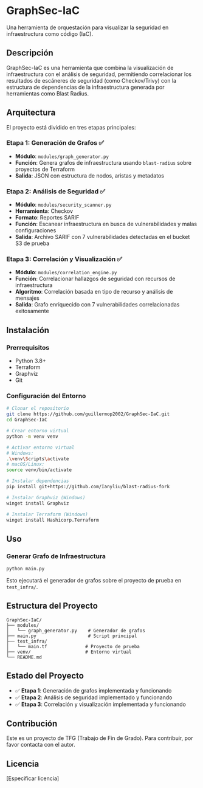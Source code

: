 # GraphSec-IaC

Una herramienta de orquestación para visualizar la seguridad en infraestructura como código (IaC).

## Descripción

GraphSec-IaC es una herramienta que combina la visualización de infraestructura con el análisis de seguridad, permitiendo correlacionar los resultados de escáneres de seguridad (como Checkov/Trivy) con la estructura de dependencias de la infraestructura generada por herramientas como Blast Radius.

## Arquitectura

El proyecto está dividido en tres etapas principales:

### Etapa 1: Generación de Grafos ✅
- **Módulo**: `modules/graph_generator.py`
- **Función**: Genera grafos de infraestructura usando `blast-radius` sobre proyectos de Terraform
- **Salida**: JSON con estructura de nodos, aristas y metadatos

### Etapa 2: Análisis de Seguridad ✅
- **Módulo**: `modules/security_scanner.py`
- **Herramienta**: Checkov
- **Formato**: Reportes SARIF
- **Función**: Escanear infraestructura en busca de vulnerabilidades y malas configuraciones
- **Salida**: Archivo SARIF con 7 vulnerabilidades detectadas en el bucket S3 de prueba

### Etapa 3: Correlación y Visualización ✅
- **Módulo**: `modules/correlation_engine.py`
- **Función**: Correlacionar hallazgos de seguridad con recursos de infraestructura
- **Algoritmo**: Correlación basada en tipo de recurso y análisis de mensajes
- **Salida**: Grafo enriquecido con 7 vulnerabilidades correlacionadas exitosamente

## Instalación

### Prerrequisitos

- Python 3.8+
- Terraform
- Graphviz
- Git

### Configuración del Entorno

```bash
# Clonar el repositorio
git clone https://github.com/guillermop2002/GraphSec-IaC.git
cd GraphSec-IaC

# Crear entorno virtual
python -m venv venv

# Activar entorno virtual
# Windows:
.\venv\Scripts\activate
# macOS/Linux:
source venv/bin/activate

# Instalar dependencias
pip install git+https://github.com/Ianyliu/blast-radius-fork

# Instalar Graphviz (Windows)
winget install Graphviz

# Instalar Terraform (Windows)
winget install Hashicorp.Terraform
```

## Uso

### Generar Grafo de Infraestructura

```bash
python main.py
```

Esto ejecutará el generador de grafos sobre el proyecto de prueba en `test_infra/`.

## Estructura del Proyecto

```
GraphSec-IaC/
├── modules/
│   └── graph_generator.py    # Generador de grafos
├── main.py                   # Script principal
├── test_infra/
│   └── main.tf              # Proyecto de prueba
├── venv/                    # Entorno virtual
└── README.md
```

## Estado del Proyecto

- ✅ **Etapa 1**: Generación de grafos implementada y funcionando
- ✅ **Etapa 2**: Análisis de seguridad implementado y funcionando
- ✅ **Etapa 3**: Correlación y visualización implementada y funcionando

## Contribución

Este es un proyecto de TFG (Trabajo de Fin de Grado). Para contribuir, por favor contacta con el autor.

## Licencia

[Especificar licencia]
